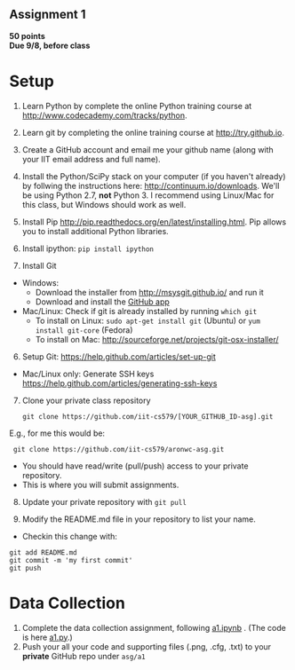 ## Assignment 1

**50 points**  
**Due 9/8, before class**

# Setup

1. Learn Python by complete the online Python training course at <http://www.codecademy.com/tracks/python>.

2. Learn git by completing the online training course at <http://try.github.io>.

3. Create a GitHub account and email me your github name (along with your IIT email address and full name).

3. Install the Python/SciPy stack on your computer (if you haven't already) by follwing the instructions here: <http://continuum.io/downloads>. We'll be using Python 2.7, **not** Python 3. I recommend using Linux/Mac for this class, but Windows should work as well. 

3. Install Pip <http://pip.readthedocs.org/en/latest/installing.html>. Pip allows you to install additional Python libraries.

3. Install ipython: `pip install ipython`

5. Install Git
  - Windows:
    - Download the installer from <http://msysgit.github.io/> and run it
    - Download and install the [GitHub app](https://github-windows.s3.amazonaws.com/GitHubSetup.exe)
  - Mac/Linux: Check if git is already installed by running `which git`
    - To install on Linux: `sudo apt-get install git` (Ubuntu) or `yum install git-core` (Fedora)
    - To install on Mac: <http://sourceforge.net/projects/git-osx-installer/>

6. Setup Git: <https://help.github.com/articles/set-up-git>
  - Mac/Linux only: Generate SSH keys <https://help.github.com/articles/generating-ssh-keys>

7. Clone your private class repository
   ```
   git clone https://github.com/iit-cs579/[YOUR_GITHUB_ID-asg].git
   ```
  E.g., for me this would be:
  ```
   git clone https://github.com/iit-cs579/aronwc-asg.git
  ```
  - You should have read/write (pull/push) access to your private repository.
  - This is where you will submit assignments.

8. Update your private repository with `git pull`

9. Modify the README.md file in your repository to list your name.
  - Checkin this change with:

  ```
  git add README.md 
  git commit -m 'my first commit'
  git push
  ```
  
# Data Collection
  
1. Complete the data collection assignment, following [a1.ipynb](http://nbviewer.ipython.org/github/iit-cs579/main/blob/master/asg/a1/a1.ipynb) . (The code is here [a1.py](a1.py).)
2. Push your all your code and supporting files (.png, .cfg, .txt) to your **private** GitHub repo under `asg/a1`
